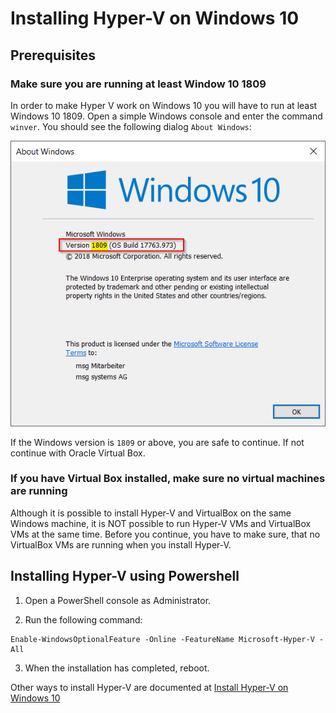 # Installing Hyper-V on Windows 10

## Prerequisites

### Make sure you are running at least Window 10 1809

In order to make Hyper V work on Windows 10 you will have to run at least Windows 10 1809.
Open a simple Windows console and enter the command `winver`. You should see the following dialog `About Windows`:

![](img/hyperv_check_windows_version.png)

If the Windows version is `1809` or above, you are safe to continue. If not continue with Oracle Virtual Box.
 
### If you have Virtual Box installed, make sure no virtual machines are running
Although it is possible to install Hyper-V and VirtualBox on the same Windows machine, it is NOT possible to run Hyper-V VMs and VirtualBox VMs at the same time. Before you continue, you have to make sure, that no VirtualBox VMs are running when you install Hyper-V.

## Installing Hyper-V using Powershell

1. Open a PowerShell console as Administrator.
 
2. Run the following command: 
```
Enable-WindowsOptionalFeature -Online -FeatureName Microsoft-Hyper-V -All  
```

3. When the installation has completed, reboot.

Other ways to install Hyper-V are documented at [Install Hyper-V on Windows 10](https://docs.microsoft.com/de-de/virtualization/hyper-v-on-windows/quick-start/enable-hyper-v)
